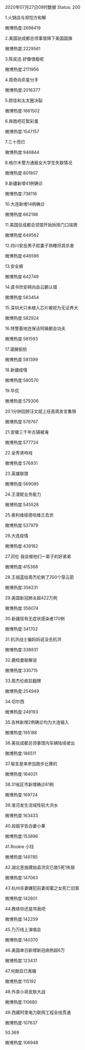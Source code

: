 2020年07月27日09时数据
Status: 200

1.火锅店与郑恺方和解

微博热度:2698419

2.美国驻成都总领事馆降下美国国旗

微博热度:2229561

3.陈奕迅 好像很瘦呢

微博热度:2111956

4.周奇向俞星分手

微博热度:2016377

5.顾佳和太太圈决裂

微博热度:1661502

6.奔跑吧花絮彩蛋

微博热度:1547157

7.三十而已

微博热度:946844

8.格尔木警方通报女大学生失联情况

微博热度:801807

9.新疆新增41例确诊

微博热度:738116

10.大连新增14例确诊

微博热度:662198

11.美国驻成都总领馆开始拆除门口铭牌

微博热度:649562

12.四川安岳男子趁妻子熟睡将其杀害

微博热度:646596

13.安全裤

微博热度:642749

14.虞书欣安崎向岳云鹏认错

微博热度:583454

15.深圳犬只未植入芯片被视为无证养犬

微博热度:582924

16.特警基地连保洁阿姨都会功夫

微博热度:581593

17.漫展偷拍

微博热度:581399

18.新疆疫情

微博热度:580570

19.毕侃

微博热度:579306

20.1分钟回顾汪文斌上任首周发言集锦

微博热度:578767

21.安徽三千年古镇被淹

微博热度:577724

22.金秀贤吻戏

微博热度:576931

23.英雄联盟

微博热度:569085

24.王漫妮业务能力

微博热度:545528

25.奥利维娅德哈维兰去世

微博热度:537979

26.大连疫情

微博热度:439182

27.邓伦 我会做他们一辈子的好弟弟

微博热度:415368

28.王祖蓝给周杰伦刷了700个穿云箭

微博热度:358231

29.美国新冠肺炎超422万例

微博热度:356074

30.新疆现有无症状感染者170例

微博热度:341702

31.抗洪战士骗妈妈说没去抗洪

微博热度:338831

32.鹿晗曼联解说

微博热度:330715

33.周杰伦疯狂翻牌

微博热度:254949

34.切尔西

微博热度:249193

35.吉林新增2例确诊均为大连输入

微博热度:195188

36.美驻成都总领事馆内车辆陆续驶出

微博热度:186511

37.喻言是来参加跑步比赛的

微博热度:184031

38.31省区市新增确诊61例

微博热度:169724

39.淮河发生流域性较大洪水

微博热度:163433

40.段振宇告白姜小果

微博热度:153896

41.Rookie 小钰

微博热度:149785

42.湖北恩施建始县洪灾已致5死1失联

微博热度:147063

43.杭州杀妻嫌犯前妻闺蜜之女死亡旧案

微博热度:142601

44.教练你还是骂我吧

微博热度:142259

45.乃万线上演唱会

微博热度:140370

46.美国单日新增新冠病例超6万

微博热度:123431

47.何猷启已离婚

微博热度:115192

48.外卖小哥皮肤大战

微博热度:110680

49.西藏阿里电力联网工程全线贯通

微博热度:107637

50.369

微博热度:106948

